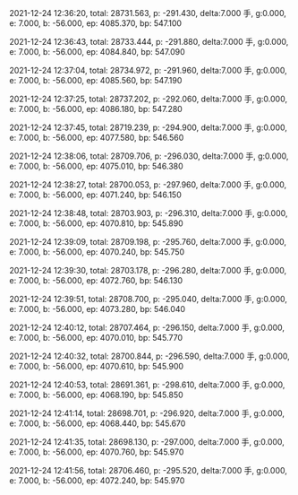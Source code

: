2021-12-24 12:36:20, total: 28731.563, p: -291.430, delta:7.000 手, g:0.000, e: 7.000, b: -56.000, ep: 4085.370, bp: 547.100

2021-12-24 12:36:43, total: 28733.444, p: -291.880, delta:7.000 手, g:0.000, e: 7.000, b: -56.000, ep: 4084.840, bp: 547.090

2021-12-24 12:37:04, total: 28734.972, p: -291.960, delta:7.000 手, g:0.000, e: 7.000, b: -56.000, ep: 4085.560, bp: 547.190

2021-12-24 12:37:25, total: 28737.202, p: -292.060, delta:7.000 手, g:0.000, e: 7.000, b: -56.000, ep: 4086.180, bp: 547.280

2021-12-24 12:37:45, total: 28719.239, p: -294.900, delta:7.000 手, g:0.000, e: 7.000, b: -56.000, ep: 4077.580, bp: 546.560

2021-12-24 12:38:06, total: 28709.706, p: -296.030, delta:7.000 手, g:0.000, e: 7.000, b: -56.000, ep: 4075.010, bp: 546.380

2021-12-24 12:38:27, total: 28700.053, p: -297.960, delta:7.000 手, g:0.000, e: 7.000, b: -56.000, ep: 4071.240, bp: 546.150

2021-12-24 12:38:48, total: 28703.903, p: -296.310, delta:7.000 手, g:0.000, e: 7.000, b: -56.000, ep: 4070.810, bp: 545.890

2021-12-24 12:39:09, total: 28709.198, p: -295.760, delta:7.000 手, g:0.000, e: 7.000, b: -56.000, ep: 4070.240, bp: 545.750

2021-12-24 12:39:30, total: 28703.178, p: -296.280, delta:7.000 手, g:0.000, e: 7.000, b: -56.000, ep: 4072.760, bp: 546.130

2021-12-24 12:39:51, total: 28708.700, p: -295.040, delta:7.000 手, g:0.000, e: 7.000, b: -56.000, ep: 4073.280, bp: 546.040

2021-12-24 12:40:12, total: 28707.464, p: -296.150, delta:7.000 手, g:0.000, e: 7.000, b: -56.000, ep: 4070.010, bp: 545.770

2021-12-24 12:40:32, total: 28700.844, p: -296.590, delta:7.000 手, g:0.000, e: 7.000, b: -56.000, ep: 4070.610, bp: 545.900

2021-12-24 12:40:53, total: 28691.361, p: -298.610, delta:7.000 手, g:0.000, e: 7.000, b: -56.000, ep: 4068.190, bp: 545.850

2021-12-24 12:41:14, total: 28698.701, p: -296.920, delta:7.000 手, g:0.000, e: 7.000, b: -56.000, ep: 4068.440, bp: 545.670

2021-12-24 12:41:35, total: 28698.130, p: -297.000, delta:7.000 手, g:0.000, e: 7.000, b: -56.000, ep: 4070.760, bp: 545.970

2021-12-24 12:41:56, total: 28706.460, p: -295.520, delta:7.000 手, g:0.000, e: 7.000, b: -56.000, ep: 4072.240, bp: 545.970